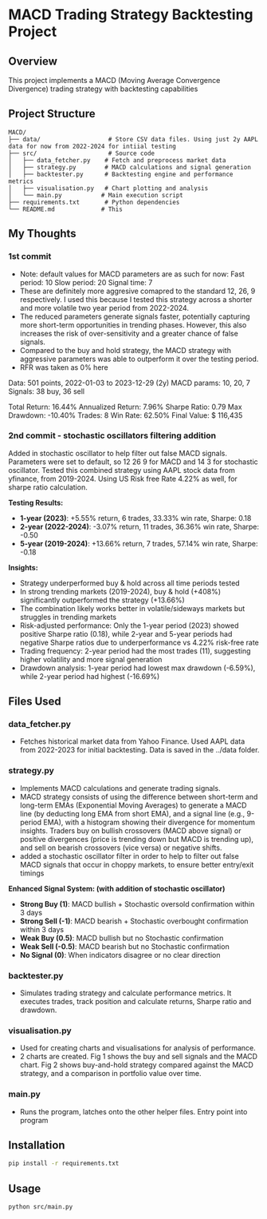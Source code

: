 # MACD Trading Strategy Backtesting Project

## Overview
This project implements a MACD (Moving Average Convergence Divergence) trading strategy with backtesting capabilities

## Project Structure

```
MACD/
├── data/                   # Store CSV data files. Using just 2y AAPL data for now from 2022-2024 for intiial testing
├── src/                    # Source code
│   ├── data_fetcher.py    # Fetch and preprocess market data
│   ├── strategy.py        # MACD calculations and signal generation
│   ├── backtester.py      # Backtesting engine and performance metrics
│   ├── visualisation.py   # Chart plotting and analysis
│   └── main.py           # Main execution script
├── requirements.txt       # Python dependencies
└── README.md             # This

```

## My Thoughts
### **1st commit**
- Note: default values for MACD parameters are as such for now: 
    Fast period: 10
    Slow period: 20
    Signal time: 7
- These are definitely more aggresive comapred to the standard 12, 26, 9 respectively. I used this because I tested this strategy across a shorter and more volatile two year period from 2022-2024.
- The reduced parameters generate signals faster, potentially capturing more short-term opportunities in trending phases. However, this also increases the risk of over-sensitivity and a greater chance of false signals.
- Compared to the buy and hold strategy, the MACD strategy with aggressive parameters was able to outperform it over the testing period.
- RFR was taken as 0% here

Data: 501 points, 2022-01-03 to 2023-12-29 (2y)
MACD params: 10, 20, 7
Signals: 38 buy, 36 sell

Total Return:        16.44%
Annualized Return:    7.96%
Sharpe Ratio:          0.79
Max Drawdown:       -10.40%
Trades:                   8
Win Rate:            62.50%
Final Value:       $ 116,435

### **2nd commit - stochastic oscillators filtering addition**
Added in stochastic oscillator to help filter out false MACD signals. Parameters were set to default, so 12 26 9 for MACD and 14 3 for stochastic oscillator. Tested this combined strategy using AAPL stock data from yfinance, from 2019-2024. Using US Risk free Rate 4.22% as well, for sharpe ratio calculation.

**Testing Results:**
- **1-year (2023)**: +5.55% return, 6 trades, 33.33% win rate, Sharpe: 0.18
- **2-year (2022-2024)**: -3.07% return, 11 trades, 36.36% win rate, Sharpe: -0.50
- **5-year (2019-2024)**: +13.66% return, 7 trades, 57.14% win rate, Sharpe: -0.18

**Insights:**
- Strategy underperformed buy & hold across all time periods tested
- In strong trending markets (2019-2024), buy & hold (+408%) significantly outperformed the strategy (+13.66%)
- The combination likely works better in volatile/sideways markets but struggles in trending markets
- Risk-adjusted performance: Only the 1-year period (2023) showed positive Sharpe ratio (0.18), while 2-year and 5-year periods had negative Sharpe ratios due to underperformance vs 4.22% risk-free rate
- Trading frequency: 2-year period had the most trades (11), suggesting higher volatility and more signal generation
- Drawdown analysis: 1-year period had lowest max drawdown (-6.59%), while 2-year period had highest (-16.69%)


## Files Used

### data_fetcher.py
- Fetches historical market data from Yahoo Finance. Used AAPL data from 2022-2023 for initial backtesting. Data is saved in the ../data folder.


### strategy.py
- Implements MACD calculations and generate trading signals. 
- MACD strategy consists of using the difference between short-term and long-term EMAs (Exponential Moving Averages) to generate a MACD line (by deducting long EMA from short EMA), and a signal line (e.g., 9-period EMA), with a histogram showing their divergence for momentum insights. Traders buy on bullish crossovers (MACD above signal) or positive divergences (price is trending down but MACD is trending up), and sell on bearish crossovers (vice versa) or negative shifts.
- added a stochastic oscillator filter in order to help to filter out false MACD signals that occur in choppy markets, to ensure better entry/exit timings

**Enhanced Signal System: (with addition of stochastic oscillator)**
- **Strong Buy (1)**: MACD bullish + Stochastic oversold confirmation within 3 days
- **Strong Sell (-1)**: MACD bearish + Stochastic overbought confirmation within 3 days  
- **Weak Buy (0.5)**: MACD bullish but no Stochastic confirmation
- **Weak Sell (-0.5)**: MACD bearish but no Stochastic confirmation
- **No Signal (0)**: When indicators disagree or no clear direction


### backtester.py
-  Simulates trading strategy and calculate performance metrics. It executes trades, track position and calculate returns, Sharpe ratio and drawdown.


### visualisation.py
- Used for creating charts and visualisations for analysis of performance. 
- 2 charts are created. Fig 1 shows the buy and sell signals and the MACD chart. Fig 2 shows buy-and-hold strategy compared against the MACD strategy, and a comparison in portfolio value over time.


### main.py
- Runs the program, latches onto the other helper files. Entry point into program



## Installation

```bash
pip install -r requirements.txt
```

## Usage

```bash
python src/main.py
```

